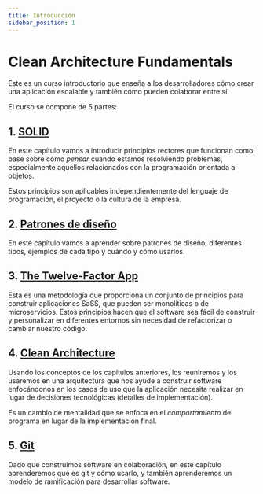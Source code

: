 ```yaml
---
title: Introducción
sidebar_position: 1
---
```


# Clean Architecture Fundamentals

Este es un curso introductorio que enseña a los desarrolladores cómo crear una aplicación escalable y también cómo pueden colaborar entre sí.

El curso se compone de 5 partes:

## 1. [SOLID](/docs/category/solid)

En este capítulo vamos a introducir principios rectores que funcionan como base sobre cómo _pensar_ cuando estamos resolviendo problemas, especialmente aquellos relacionados con la programación orientada a objetos.

Estos principios son aplicables independientemente del lenguaje de programación, el proyecto o la cultura de la empresa.

## 2. [Patrones de diseño](/docs/category/design-patterns)

En este capítulo vamos a aprender sobre patrones de diseño, diferentes tipos, ejemplos de cada tipo y cuándo y cómo usarlos.

## 3. [The Twelve-Factor App](/docs/twelve-factor-app)

Esta es una metodología que proporciona un conjunto de principios para construir aplicaciones SaSS, que pueden ser monolíticas o de microservicios. Estos principios hacen que el software sea fácil de construir y personalizar en diferentes entornos sin necesidad de refactorizar o cambiar nuestro código.

## 4. [Clean Architecture](/docs/category/clean-architecture)

Usando los conceptos de los capítulos anteriores, los reuniremos y los usaremos en una arquitectura que nos ayude a construir software enfocándonos en los casos de uso que la aplicación necesita realizar en lugar de decisiones tecnológicas (detalles de implementación).

Es un cambio de mentalidad que se enfoca en el _comportamiento_ del programa en lugar de la implementación final.

## 5. [Git](/docs/category/git)

Dado que construimos software en colaboración, en este capítulo aprenderemos qué es git y cómo usarlo, y también aprenderemos un modelo de ramificación para desarrollar software.
